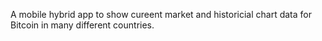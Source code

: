 A mobile hybrid app to show cureent market and historicial chart data for Bitcoin in many different countries.

